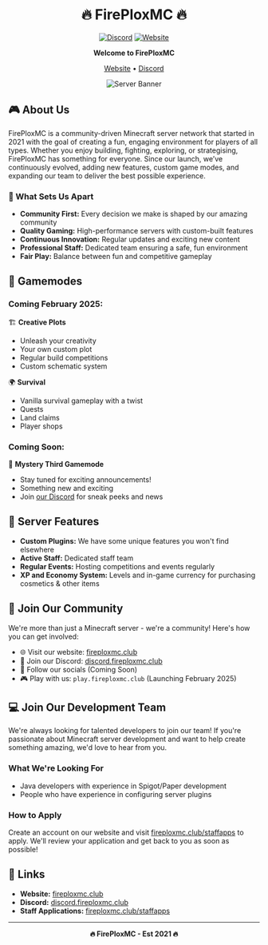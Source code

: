 <div align="center"><h1> 🔥 FirePloxMC 🔥</h1></div>

<div align="center">

[![Discord](https://img.shields.io/discord/892155799290388510?color=%23f84e20&label=Discord&logo=discord&logoColor=white)](https://discord.fireploxmc.club)
[![Website](https://img.shields.io/website?url=https%3A%2F%2Ffireploxmc.club&up_message=online&down_message=offline&label=Website&color=%235555FF)](https://fireploxmc.club)

**Welcome to FirePloxMC**

[Website](https://fireploxmc.club) • [Discord](https://discord.fireploxmc.club)

![Server Banner](https://i.imgur.com/80gfaaN.png)

</div>

## 🎮 About Us

FirePloxMC is a community-driven Minecraft server network that started in 2021 with the goal of creating a fun, engaging environment for players of all types. Whether you enjoy building, fighting, exploring, or strategising, FirePloxMC has something for everyone. Since our launch, we’ve continuously evolved, adding new features, custom game modes, and expanding our team to deliver the best possible experience.

### 🌟 What Sets Us Apart

- **Community First:** Every decision we make is shaped by our amazing community
- **Quality Gaming:** High-performance servers with custom-built features
- **Continuous Innovation:** Regular updates and exciting new content
- **Professional Staff:** Dedicated team ensuring a safe, fun environment
- **Fair Play:** Balance between fun and competitive gameplay

## 🎯 Gamemodes

### Coming February 2025:

🏗️ **Creative Plots**
- Unleash your creativity
- Your own custom plot
- Regular build competitions
- Custom schematic system

🌍 **Survival**
- Vanilla survival gameplay with a twist
- Quests
- Land claims
- Player shops

### Coming Soon:
🎲 **Mystery Third Gamemode**
- Stay tuned for exciting announcements!
- Something new and exciting
- Join [our Discord](https://discord.fireploxmc.club) for sneak peeks and news

## 🚀 Server Features

- **Custom Plugins:** We have some unique features you won't find elsewhere
- **Active Staff:** Dedicated staff team
- **Regular Events:** Hosting competitions and events regularly
- **XP and Economy System:** Levels and in-game currency for purchasing cosmetics & other items

## 🤝 Join Our Community

We're more than just a Minecraft server - we're a community! Here's how you can get involved:

- 🌐 Visit our website: [fireploxmc.club](https://fireploxmc.club)
- 💬 Join our Discord: [discord.fireploxmc.club](https://discord.fireploxmc.club)
- 📱 Follow our socials (Coming Soon)
- 🎮 Play with us: `play.fireploxmc.club` (Launching February 2025)

## 💻 Join Our Development Team

We're always looking for talented developers to join our team! If you're passionate about Minecraft server development and want to help create something amazing, we'd love to hear from you.

### What We're Looking For
- Java developers with experience in Spigot/Paper development
- People who have experience in configuring server plugins

### How to Apply
Create an account on our website and visit [fireploxmc.club/staffapps](https://fireploxmc.club/staffapps/) to apply. We'll review your application
and get back to you as soon as possible!


## 📜 Links

- **Website:** [fireploxmc.club](https://fireploxmc.club)
- **Discord:** [discord.fireploxmc.club](https://discord.fireploxmc.club)
- **Staff Applications:** [fireploxmc.club/staffapps](https://fireploxmc.club/staffapps/)

---

<div align="center">

**🔥 FirePloxMC - Est 2021 🔥**

</div>
